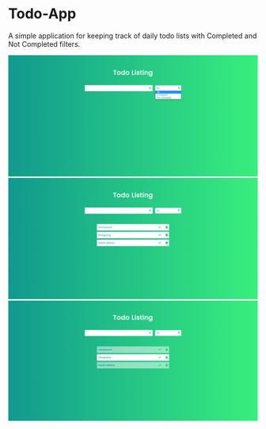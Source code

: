 # Todo-App

A simple application for keeping track of daily todo lists with Completed and Not Completed filters.

[initial]: https://github.com/akarshs27/Todo-App/blob/main/assets/todo-initial.png
[completed]: https://github.com/akarshs27/Todo-App/blob/main/assets/todo-completed.PNG
[tasks]: https://github.com/akarshs27/Todo-App/blob/main/assets/todo-tasks.PNG

![INITIAL][initial]
![TASKS][tasks]
![COMPLETED][completed]
